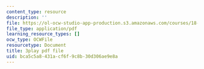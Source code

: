 ```yaml
---
content_type: resource
description: ''
file: https://ol-ocw-studio-app-production.s3.amazonaws.com/courses/18-01sc-single-variable-calculus-fall-2010/bca5c5a8431acf6f9c8b30d306ae9e8a_ryLdyDrBfvI.pdf
file_type: application/pdf
learning_resource_types: []
ocw_type: OCWFile
resourcetype: Document
title: 3play pdf file
uid: bca5c5a8-431a-cf6f-9c8b-30d306ae9e8a
---
```

